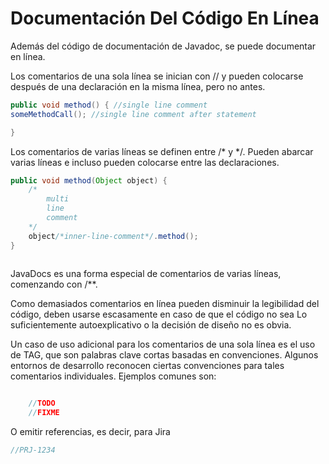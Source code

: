 # Documentación Del Código En Línea

Además del código de documentación de Javadoc, se puede documentar en línea.

Los comentarios de una sola línea se inician con // y pueden colocarse después de una declaración en la misma línea, pero no antes.

```java
public void method() { //single line comment
someMethodCall(); //single line comment after statement 

}
```

Los comentarios de varias líneas se definen entre /* y */. Pueden abarcar varias líneas e incluso pueden colocarse entre las declaraciones.

```java
public void method(Object object) { 
    /*
        multi
        line
        comment 
    */
    object/*inner-line-comment*/.method(); 
}
     
```

JavaDocs es una forma especial de comentarios de varias líneas, comenzando con /**.

Como demasiados comentarios en línea pueden disminuir la legibilidad del código, deben usarse escasamente en caso de que el código no sea
Lo suficientemente autoexplicativo o la decisión de diseño no es obvia.

Un caso de uso adicional para los comentarios de una sola línea es el uso de TAG, que son palabras clave cortas basadas en convenciones. Algunos entornos de desarrollo reconocen ciertas convenciones para tales comentarios individuales. Ejemplos comunes son:

```java

    //TODO
    //FIXME
```
O emitir referencias, es decir, para Jira
```java
//PRJ-1234
```

